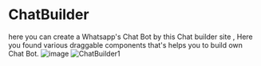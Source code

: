 # ChatBuilder
here you can create a Whatsapp's Chat Bot by this Chat builder site , Here you found various draggable components that's helps you to build own Chat Bot. 
![image](https://user-images.githubusercontent.com/57656535/126867128-8159a4bc-c597-45d3-b439-b42b1b0000af.png)
![ChatBuilder1](https://user-images.githubusercontent.com/57656535/145004066-94366018-526c-4e66-8ff0-f0f19daa0996.gif)
